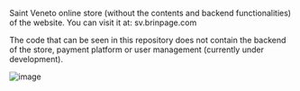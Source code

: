 Saint Veneto online store (without the contents and backend functionalities) of the website. You can visit it at: sv.brinpage.com 

The code that can be seen in this repository does not contain the backend of the store, payment platform or user management (currently under development).

![image](https://github.com/user-attachments/assets/d3387348-e377-4e8e-83f5-9217fe524ebf)
